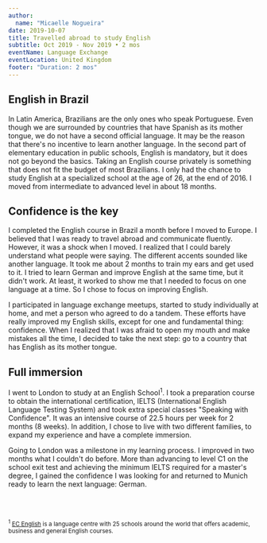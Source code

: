 ```yaml
---
author:
  name: "Micaelle Nogueira"
date: 2019-10-07
title: Travelled abroad to study English
subtitle: Oct 2019 - Nov 2019 • 2 mos
eventName: Language Exchange
eventLocation: United Kingdom
footer: "Duration: 2 mos"
---
```


## English in Brazil

In Latin America, Brazilians are the only ones who speak Portuguese. Even though we are surrounded by countries that have Spanish as its mother tongue, we do not have a second official language. It may be the reason that there's no incentive to learn another language. In the second part of elementary education in public schools, English is mandatory, but it does not go beyond the basics. Taking an English course privately is something that does not fit the budget of most Brazilians. I only had the chance to study English at a specialized school at the age of 26, at the end of 2016. I moved from intermediate to advanced level in about 18 months.

## Confidence is the key

I completed the English course in Brazil a month before I moved to Europe. I believed that I was ready to travel abroad and communicate fluently. However, it was a shock when I moved. I realized that I could barely understand what people were saying. The different accents sounded like another language. It took me about 2 months to train my ears and get used to it. I tried to learn German and improve English at the same time, but it didn't work. At least, it worked to show me that I needed to focus on one language at a time. So I chose to focus on improving English.

I participated in language exchange meetups, started to study individually at home, and met a person who agreed to do a tandem. These efforts have really improved my English skills, except for one and fundamental thing: confidence. When I realized that I was afraid to open my mouth and make mistakes all the time, I decided to take the next step: go to a country that has English as its mother tongue.

## Full immersion

I went to London to study at an English School<sup>1</sup>. I took a preparation course to obtain the international certification, IELTS (International English Language Testing System) and took extra special classes "Speaking with Confidence". It was an intensive course of 22.5 hours per week for 2 months (8 weeks). In addition, I chose to live with two different families, to expand my experience and have a complete immersion.

Going to London was a milestone in my learning process. I improved in two months what I couldn't do before. More than advancing to level C1 on the school exit test and achieving the minimum IELTS required for a master's degree, I gained the confidence I was looking for and returned to Munich ready to learn the next language: German.

<br/>
<br/>

<small><sup>1</sup> [EC English](http://www.ecenglish.com/) is a language centre with 25 schools around the world that offers academic, business and general English courses.</small>